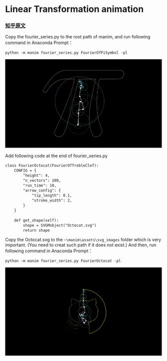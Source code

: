 # Linear Transformation animation

### [知乎原文](https://zhuanlan.zhihu.com/p/111526064)

Copy the fourier_series.py to the root path of manim, and run following command in Anaconda Prompt：
```python3
python -m manim fourier_series.py FourierOfPiSymbol -pl
```

<p align="center"><img src ="FourierOfPiSymbol.gif" /></p>

Add following code at the end of fourier_series.py
```python3
class FourierOctocat(FourierOfTrebleClef):
    CONFIG = {
        "height": 4,
        "n_vectors": 100,
        "run_time": 10,
        "arrow_config": {
            "tip_length": 0.1,
            "stroke_width": 2,
        }
    }

    def get_shape(self):
        shape = SVGMobject("Octocat.svg")
        return shape
```
Copy the Octocat.svg to the `~\manim\assets\svg_images` folder which is very important. (You need to creat such path if it does not exist.)
And then, run following command in Anaconda Prompt：
```python3
python -m manim fourier_series.py FourierOctocat -pl
```

<p align="center"><img src ="FourierOctocat.gif" /></p>
